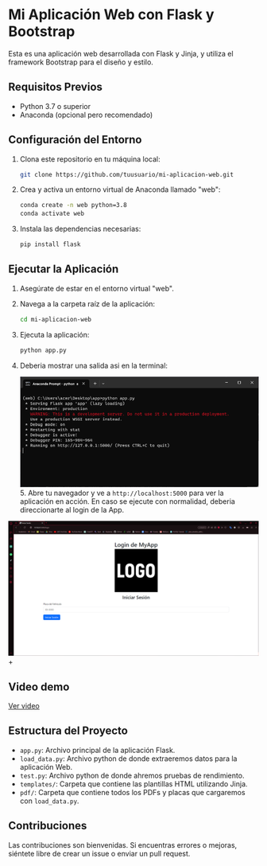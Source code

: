 # Mi Aplicación Web con Flask y Bootstrap

Esta es una aplicación web desarrollada con Flask y Jinja, y utiliza el framework Bootstrap para el diseño y estilo.

## Requisitos Previos

- Python 3.7 o superior
- Anaconda (opcional pero recomendado)

## Configuración del Entorno

1. Clona este repositorio en tu máquina local:

   ```bash
   git clone https://github.com/tuusuario/mi-aplicacion-web.git
   ```

2. Crea y activa un entorno virtual de Anaconda llamado "web":

   ```bash
   conda create -n web python=3.8
   conda activate web
   ```

3. Instala las dependencias necesarias:

   ```bash
   pip install flask
   ```

## Ejecutar la Aplicación

1. Asegúrate de estar en el entorno virtual "web".

2. Navega a la carpeta raíz de la aplicación:

   ```bash
   cd mi-aplicacion-web
   ```

3. Ejecuta la aplicación:

   ```bash
   python app.py
   ```

4. Deberia mostrar una salida asi en la terminal:

   ![Terminal](images/terminal.png) 5. Abre tu navegador y ve a `http://localhost:5000` para ver la aplicación en acción.
   En caso se ejecute con normalidad, deberia direccionarte al login de la App.

![Alt text](images/image.png)+

## Video demo

[Ver video](images\demo.mkv)

## Estructura del Proyecto

- `app.py`: Archivo principal de la aplicación Flask.
- `load_data.py`: Archivo python de donde extraeremos datos para la aplicación Web.
- `test.py`: Archivo python de donde ahremos pruebas de rendimiento.
- `templates/`: Carpeta que contiene las plantillas HTML utilizando Jinja.
- `pdf/`: Carpeta que contiene todos los PDFs y placas que cargaremos con `load_data.py`.

## Contribuciones

Las contribuciones son bienvenidas. Si encuentras errores o mejoras, siéntete libre de crear un issue o enviar un pull request.

